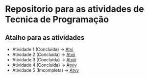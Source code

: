 # Repositorio para as atividades de Tecnica de Programação

## Atalho para as atividades ##

- Atividade 1 (Concluída) -> [Atvi](https://github.com/Jonatas-Dallo/Atv-Tecnica-De-Programa-2/tree/atvi) <br>
- Atividade 2 (Concluída) -> [Atvii](https://github.com/Jonatas-Dallo/Atv-Tecnica-De-Programa-2/tree/atvii) <br>
- Atividade 3 (Concluída)  -> [Atviii](https://github.com/Jonatas-Dallo/Atv-Tecnica-De-Programa-2/tree/atviii) <br>
- Atividade 4 (Concluída) -> [Atviv](https://github.com/Jonatas-Dallo/Atv-Tecnica-De-Programa-2/tree/atviv) <br>
- Atividade 5 (Imcompleta) -> [Atvv](https://github.com/Jonatas-Dallo/Atv-Tecnica-De-Programa-2/tree/atvv) <br>

